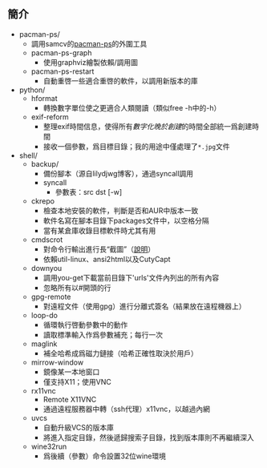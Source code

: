 ## 簡介 ##

* pacman-ps/
	* 調用samcv的[pacman-ps](https://gitlab.com/samcv/ps-lsof)的外圍工具
	* pacman-ps-graph
		* 使用graphviz繪製依賴/調用圖
	* pacman-ps-restart
		* 自動重啓一些適合重啓的軟件，以調用新版本的庫
* python/
	* hformat
		* 轉換數字單位使之更適合人類閱讀（類似free -h中的-h）
	* exif-reform
		* 整理exif時間信息，使得所有*數字化晚於創建*的時間全部統一爲創建時間
		* 接收一個參數，爲目標目錄；我的用途中僅處理了`*.jpg`文件
* shell/
	* backup/
		* 備份腳本（源自lilydjwg博客），通過syncall調用
		* syncall
			* 參數表：src dst [-w]
	* ckrepo
		* 檢查本地安裝的軟件，判斷是否和AUR中版本一致
		* 軟件名寫在腳本目錄下packages文件中，以空格分隔
		* 當有某倉庫收錄目標軟件時尤其有用
	* cmdscrot
		* 對命令行輸出進行長“截圖”（[說明](http://renyuneyun.is-programmer.com/2017/4/5/mimicing_long_screenshot_of_shell_output.209191.html)）
		* 依賴util-linux、ansi2html以及CutyCapt
	* downyou
		* 調用you-get下載當前目錄下'urls'文件內列出的所有內容
		* 忽略所有以#開頭的行
	* gpg-remote
		* 對遠程文件（使用gpg）進行分離式簽名（結果放在遠程機器上）
	* loop-do
		* 循環執行啓動參數中的動作
		* 讀取標準輸入作爲參數補充；每行一次
	* maglink
		* 補全哈希成爲磁力鏈接（哈希正確性取決於用戶）
	* mirrow-window
		* 鏡像某一本地窗口
		* 僅支持X11；使用VNC
	* rx11vnc
		* Remote X11VNC
		* 通過遠程服務器中轉（ssh代理）x11vnc，以越過內網
	* uvcs
		* 自動升級VCS的版本庫
		* 將進入指定目錄，然後遞歸搜索子目錄，找到版本庫則不再繼續深入
	* wine32run
		* 爲後續（參數）命令設置32位wine環境

